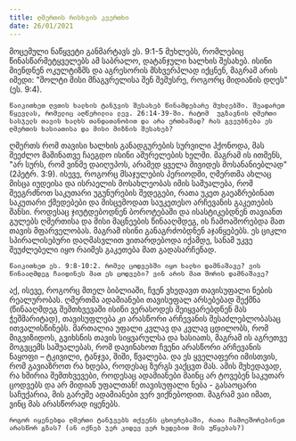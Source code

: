 ```yaml
---
title: ღმერთის რისხვის კვერთხი 
date: 26/01/2021
---
```


მოცემული ნაწყვეტი განმარტავს ეს. 9:1-5 მუხლებს, რომლებიც წინასწარმეტყველებს ამ საბრალო, დატანჯული ხალხის შესახებ. ისინი მიენდნენ ოკულტიზმს და აგრესორის მსხვერპლად იქცნენ, მაგრამ არის იმედი: "შოლტი მისი მჩაგვრელისა შენ შემუსრე, როგორც მიდიანის დღეს" (ეს. 9:4).

`წაიკითხეთ ღვთის ხალხის ტანჯვის შესახებ წინამდებარე მუხლებში. შეადარეთ წყევლას, რომელიც აღწერილია ლევ. 26:14-39-ში. რატომ  უგზავნის ღმერთი სასჯელს თავის ხალხს თანდათანობით და არა ერთბაშად? რას გვეუბნება ეს ღმერთის ხასიათისა და მისი მიზნის შესახებ?`

 ღმერთს რომ თავისი ხალხის განადგურების სურვილი ჰქონოდა, მას შეეძლო მაშინათვე ჩაეგდო ისინი აშურელების ხელში. მაგრამ ის ითმენს, "არ სურს, რომ ვინმე დაიღუპოს, არამედ ყველა მივიდეს მოსანანიებლად" (2პეტრ. 3:9). ისევე, როგორც მსაჯულების პერიოდში, ღმერთმა ახლაც მისცა იუდეისა და ისრაელის მოსახლეობას იმის საშუალება, რომ შეეგრძნოთ საკუთარი უგუნურების შედეგები, რათა უკეთ გაეაზრებინათ საკუთარი ქმედებები და მისცემოდათ საუკეთესო არჩევანის გაკეთების შანსი. როდესაც ჯიუტდებოდნენ ბოროტებაში და ისასტიკებდნენ თავიანთ გულებს ღმერთისა და მისი მაცნეების წინააღმდეგ, ის ჩამოაშორებდა მათ თავის მფარველობას. მაგრამ ისინი განაგრძობდნენ აჯანყებებს. ეს ციკლი სპირალისებური დაღმასვლით ვითარდებოდა იქამდე, სანამ უკვე შეუძლებელი იყო რაიმეს გაკეთება მათ გადასარჩენად.

`წაიკითხეთ ეს. 9:8-10:2. რომელ ცოდვებში იყო ხალხი დამნაშავე? ვის წინააღმდეგ ჩაიდინეს მათ ეს ცოდვები? ვინ არის მათ შორის დამნაშავე?`

აქ, ისევე, როგორც მთელ ბიბლიაში, ჩვენ ვხედავთ თავისუფალი ნების რეალურობას. ღმერთმა ადამიანები თავისუფალ არსებებად შექმნა (წინააღმდეგ შემთხვევაში ისინი ვერასოდეს შეიყვარებდნენ მას ჭეშმარიტად), თავისუფლება კი არასწორი არჩევანის შესაძლებლობასაც ითვალისწინებს. მართალია უფალი კვლავ და კვლავ ცდილობს, რომ მიგვიზიდოს, გვიხსნის თავის სიყვარულსა და ხასიათს, მაგრამ ის აგრეთვე მოგვცემს საშუალებას, რომ დავინახოთ ჩვენი არასწორი არჩევანის ნაყოფი – ტკივილი, ტანჯვა, შიში, წვალება. და ეს ყველაფერი იმისთვის, რომ გავიაზროთ რა ხდება, როდესაც ზურგს ვაქცვთ მას. ამის მუხედავად, რა ხშირია შემთხვევები, როდესაც ადამიანები მაინც არ ტოვებენ საკუთარ ცოდვებს და არ მიდიან უფალთან! თავისუფალი ნება - გასაოცარი საჩუქარია, მის გარეშე ადამიანები ვერ ვიქნებოდით. მაგრამ ვაი იმათ, ვინც მას არასწორად იყენებს.

`როგორ იყენებდა ღმერთი ტანჯვებს თქვენს ცხოვრებაში, რათა ჩამოეშორებინეთ არასწორ გზას? (ან იქნებ ჯერ კიდევ ვერ ხვდებით მის უწყებას?)`